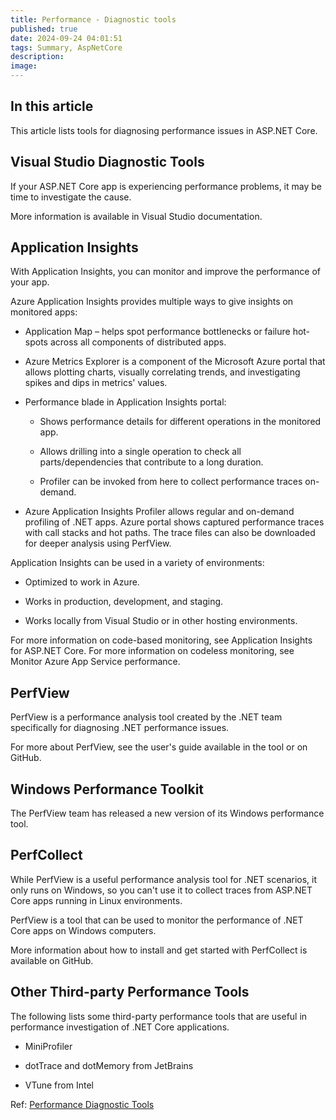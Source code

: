 ```yaml
---
title: Performance - Diagnostic tools
published: true
date: 2024-09-24 04:01:51
tags: Summary, AspNetCore
description:
image:
---
```


## In this article

This article lists tools for diagnosing performance issues in ASP.NET Core.

## Visual Studio Diagnostic Tools

If your ASP.NET Core app is experiencing performance problems, it may be time to investigate the cause.

More information is available in Visual Studio documentation.

## Application Insights

With Application Insights, you can monitor and improve the performance of your app.

Azure Application Insights provides multiple ways to give insights on monitored apps:

- Application Map – helps spot performance bottlenecks or failure hot-spots across all components of distributed apps.

- Azure Metrics Explorer is a component of the Microsoft Azure portal that allows plotting charts, visually correlating trends, and investigating spikes and dips in metrics' values.

- Performance blade in Application Insights portal:

  - Shows performance details for different operations in the monitored app.

  - Allows drilling into a single operation to check all parts/dependencies that contribute to a long duration.

  - Profiler can be invoked from here to collect performance traces on-demand.

- Azure Application Insights Profiler allows regular and on-demand profiling of .NET apps.  Azure portal shows captured performance traces with call stacks and hot paths. The trace files can also be downloaded for deeper analysis using PerfView.

Application Insights can be used in a variety of environments:

- Optimized to work in Azure.

- Works in production, development, and staging.

- Works locally from Visual Studio or in other hosting environments.

For more information on code-based monitoring, see Application Insights for ASP.NET Core. For more information on codeless monitoring, see Monitor Azure App Service performance.

## PerfView

PerfView is a performance analysis tool created by the .NET team specifically for diagnosing .NET performance issues.

For more about PerfView, see the user's guide available in the tool or on GitHub.

## Windows Performance Toolkit

The PerfView team has released a new version of its Windows performance tool.

## PerfCollect

While PerfView is a useful performance analysis tool for .NET scenarios, it only runs on Windows, so you can't use it to collect traces from ASP.NET Core apps running in Linux environments.

PerfView is a tool that can be used to monitor the performance of .NET Core apps on Windows computers.

More information about how to install and get started with PerfCollect is available on GitHub.

## Other Third-party Performance Tools

The following lists some third-party performance tools that are useful in performance investigation of .NET Core applications.

- MiniProfiler

- dotTrace and dotMemory from JetBrains

- VTune from Intel

Ref: [Performance Diagnostic Tools](https://learn.microsoft.com/en-us/aspnet/core/performance/diagnostic-tools?view=aspnetcore-8.0)